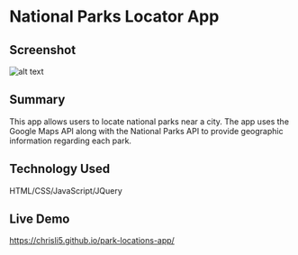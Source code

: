 # National Parks Locator App

## Screenshot
![alt text](https://ibb.co/7nffSx3 "App Screenshot")
## Summary
This app allows users to locate national parks near a city. The app uses the Google Maps API along with the National Parks API to provide geographic information regarding each park.

## Technology Used
HTML/CSS/JavaScript/JQuery

## Live Demo
https://chrisli5.github.io/park-locations-app/
